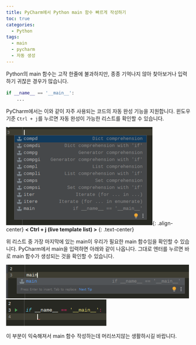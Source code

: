```yaml
---
title: PyCharm에서 Python main 함수 빠르게 작성하기
toc: true
categories:
  - Python
tags:
  - main
  - pycharm
  - 자동 생성
---
```


Python의 main 함수는 고작 한줄에 불과하지만, 종종 기억나지 않아 찾아보거나 입력하기 귀찮은 경우가 많습니다.

```python
if __name__ == '__main__':
    ...
```

PyCharm에서는 이와 같이 자주 사용되는 코드의 자동 완성 기능을 지원합니다. 윈도우 기준 `Ctrl + j`를 누르면 자동 완성이 가능한 리스트를 확인할 수 있습니다.

![live template list](/assets/images/posts/2022-6-26-tistory-post-59/img-1.png){: .align-center}
**< Ctrl + j (live template list) >**
{: .text-center}

위 리스트 중 가장 마지막에 있는 main이 우리가 필요한 main 함수임을 확인할 수 있습니다. PyCharm에서 main을 입력하면 아래와 같이 나옵니다. 그대로 엔터를 누르면 바로 main 함수가 생성되는 것을 확인할 수 있습니다.


![main auto complete](/assets/images/posts/2022-6-26-tistory-post-59/img-2.png)
![main auto complete result](/assets/images/posts/2022-6-26-tistory-post-59/img-3.png)

이 부분이 익숙해져서 main 함수 작성하는데 머리쓰지않는 생활하시길 바랍니다.
